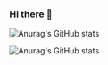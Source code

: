### Hi there 👋



![Anurag's GitHub stats](https://github-readme-stats.vercel.app/api?username=reckyy&count_private=true)

![Anurag's GitHub stats](https://github-readme-stats-clone2-s12q.vercel.app/api?username=reckyy&count_private=true)

